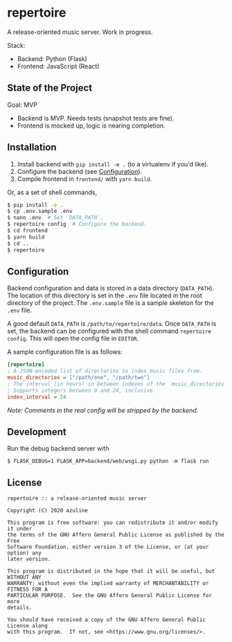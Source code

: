 # repertoire

A release-oriented music server. Work in progress.

Stack:

- Backend: Python (Flask)
- Frontend: JavaScript (React)

## State of the Project

Goal: MVP

- Backend is MVP. Needs tests (snapshot tests are fine).
- Frontend is mocked up, logic is nearing completion.

## Installation

1. Install backend with `pip install -e .` (to a virtualenv if you'd like).
2. Configure the backend (see [Configuration](##Configuration)).
3. Compile frontend in `frontend/` with `yarn build`.

Or, as a set of shell commands,

```sh
$ pip install -e .
$ cp .env.sample .env
$ nano .env  # Set `DATA_PATH`.
$ repertoire config  # Configure the backend.
$ cd frontend
$ yarn build
$ cd ..
$ repertoire
```

## Configuration

Backend configuration and data is stored in a data directory (`DATA_PATH`). The
location of this directory is set in the `.env` file located in the root
directory of the project. The `.env.sample` file is a sample skeleton for the
`.env` file.

A good default `DATA_PATH` is `/path/to/repertoire/data`. Once `DATA_PATH` is
set, the backend can be configured with the shell command `repertoire config`.
This will open the config file in `EDITOR`.

A sample configuration file is as follows:

```ini
[repertoire]
; A JSON-encoded list of directories to index music files from.
music_directories = ["/path/one", "/path/two"]
; The interval (in hours) in between indexes of the `music_directories`.
; Supports integers between 0 and 24, inclusive.
index_interval = 24
```

_Note: Comments in the real config will be stripped by the backend._

## Development

Run the debug backend server with

```
$ FLASK_DEBUG=1 FLASK_APP=backend/web/wsgi.py python -m flask run
```

## License

```
repertoire :: a release-oriented music server

Copyright (C) 2020 azuline

This program is free software: you can redistribute it and/or modify it under
the terms of the GNU Affero General Public License as published by the Free
Software Foundation, either version 3 of the License, or (at your option) any
later version.

This program is distributed in the hope that it will be useful, but WITHOUT ANY
WARRANTY; without even the implied warranty of MERCHANTABILITY or FITNESS FOR A
PARTICULAR PURPOSE.  See the GNU Affero General Public License for more
details.

You should have received a copy of the GNU Affero General Public License along
with this program.  If not, see <https://www.gnu.org/licenses/>.
```
